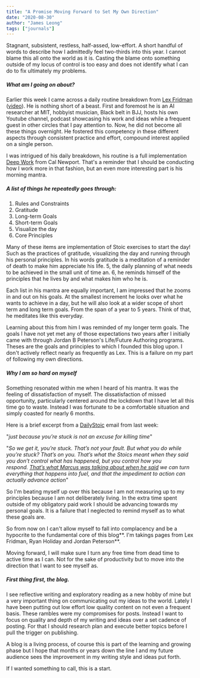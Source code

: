 ```yaml
---
title: "A Promise Moving Forward to Set My Own Direction"
date: "2020-08-30"
author: "James Leong"
tags: ["journals"]
---
```


Stagnant, subsistent, restless, half-assed, low-effort. A short handful of words to describe how I admittedly feel two-thirds into this year. I cannot blame this all onto the world as it is. Casting the blame onto something outside of my locus of control is too easy and does not identify what I can do to fix ultimately my problems.

##### What am I going on about?

Earlier this week I came across a daily routine breakdown from [Lex Fridman](https://lexfridman.com/) ([video](https://www.youtube.com/watch?v=0m3hGZvD-0s)). He is nothing short of a beast. First and foremost he is an AI researcher at MIT, hobbyist musician, Black belt in BJJ, hosts his own Youtube channel, podcast showcasing his work and ideas while a frequent guest in other circles that I pay attention to. Now, he did not become all these things overnight. He fostered this competency in these different aspects through consistent practice and effort, compound interest applied on a single person.

I was intrigued of his daily breakdown, his routine is a full implementation [Deep Work](https://pacedprogress.com/2020/02/deep-work-summary/) from Cal Newport. That's a reminder that I should be conducting how I work more in that fashion, but an even more interesting part is his morning mantra.

##### A list of things he repeatedly goes through:

1. Rules and Constraints
2. Gratitude
3. Long-term Goals
4. Short-term Goals
5. Visualize the day
6. Core Principles

Many of these items are implementation of Stoic exercises to start the day! Such as the practices of gratitude, visualizing the day and running through his personal principles. In his words gratitude is a meditation of a reminder of death to make him appreciate his life. 5, the daily planning of what needs to be achieved in the small unit of time an. 6, he reminds himself of the principles that he lives by and what makes him who he is.

Each list in his mantra are equally important, I am impressed that he zooms in and out on his goals. At the smallest increment he looks over what he wants to achieve in a day, but he will also look at a wider scope of short term and long term goals. From the span of a year to 5 years. Think of that, he meditates like this everyday.

Learning about this from him I was reminded of my longer term goals. The goals I have not yet met any of those expectations two years after I initially came with through Jordan B Peterson's Life/Future Authoring programs. Theses are the goals and principles to which I founded this blog upon. I don't actively reflect nearly as frequently as Lex. This is a failure on my part of following my own directions.

##### Why I am so hard on myself

Something resonated within me when I heard of his mantra. It was the feeling of dissatisfaction of myself. The dissatisfaction of missed opportunity, particularly centered around the lockdown that I have let all this time go to waste. Instead I was fortunate to be a comfortable situation and simply coasted for nearly 6 months.

Here is a brief excerpt from a [DailyStoic](https://dailystoic.com/) email from last week:

"_just because you’re stuck is not an excuse for killing time_"

"_So we get it, you’re stuck. That’s not your fault. But what you do while you’re stuck? That’s on you. That’s what the Stoics meant when they said you don’t control what has happened, but you control how you respond. [That’s what Marcus was talking about when he said](https://dailystoic.com/meditations-marcus-aurelius/?utm_source=convertkit&utm_medium=convertkit&utm_campaign=alive-time-or-dead-time) we can turn everything that happens into fuel, and that the impediment to action can actually advance action_"

So I'm beating myself up over this because I am not measuring up to my principles because I am not deliberately living. In the extra time spent outside of my obligatory paid work I should be advancing towards my personal goals. It is a failure that I neglected to remind myself as to what these goals are.

So from now on I can't allow myself to fall into complacency and be a hypocrite to the fundamental core of this blog**. I'm takings pages from Lex Fridman, Ryan Holiday and Jordan Peterson**.

Moving forward, I will make sure I turn any free time from dead time to active time as I can. Not for the sake of productivity but to move into the direction that I want to see myself as.

##### First thing first, the blog.

I see reflective writing and exploratory reading as a new hobby of mine but a very important thing on communicating out my ideas to the world. Lately I have been putting out low effort low quality content on not even a frequent basis. These rambles were my compromises for posts. Instead I want to focus on quality and depth of my writing and ideas over a set cadence of posting. For that I should research plan and execute better topics before I pull the trigger on publishing.

A blog is a living process, of course this is part of the learning and growing phase but I hope that months or years down the line I and my future audience sees the improvement in my writing style and ideas put forth.  
  
If I wanted something to call, this is a start.
